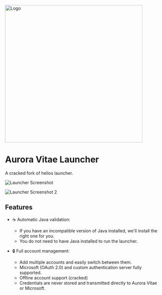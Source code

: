 
<img src="https://zelthoriaismp.cloud/Launcher/assets/logo.png" alt="Logo" width="450">

# Aurora Vitae Launcher

A cracked fork of helios launcher.

![Launcher Screenshot](https://zelthoriaismp.cloud/launcher2.png)

![Launcher Screenshot 2](https://zelthoriaismp.cloud/launcher1.png)

## Features

- ☕ Automatic Java validation:
  - If you have an incompatible version of Java installed, we'll install the right one for you.
  - You do not need to have Java installed to run the launcher.

- 🔒 Full account management:
  - Add multiple accounts and easily switch between them.
  - Microsoft (OAuth 2.0) and custom authentication server fully supported.
  - Offline account support (cracked)
  - Credentials are never stored and transmitted directly to Aurora Vitae or Microsoft.


